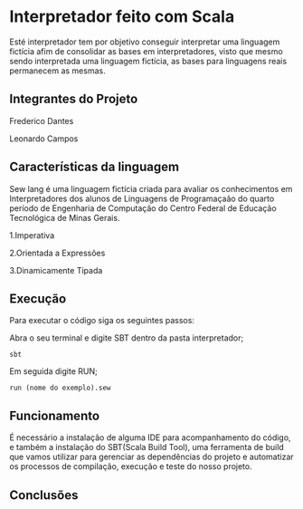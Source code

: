 <h1>Interpretador feito com Scala</h1>

Esté interpretador tem por objetivo conseguir interpretar uma linguagem fictícia afim de consolidar as bases em interpretadores, visto que mesmo sendo interpretada uma linguagem fictícia, as bases para linguagens reais permanecem as mesmas.

<h2>Integrantes do Projeto</h2>
Frederico Dantes<p>
Leonardo Campos<p>
  
<h2>Características da linguagem</h2>

Sew lang é uma linguagem fictícia criada para avaliar os conhecimentos em Interpretadores dos  alunos de Linguagens de Programaçaão do quarto período de Engenharia de Computação do Centro Federal de Educação Tecnológica de Minas Gerais.

1.Imperativa<p>
2.Orientada a Expressões<p>
3.Dinamicamente Tipada<p>
  
<h2>Execução</h2>

Para executar o código siga os seguintes passos:<p>

Abra o seu terminal e digite SBT dentro da pasta interpretador;
  
~~~
sbt 
~~~
  
Em seguida digite RUN;
  
~~~
run (nome do exemplo).sew
~~~

<h2>Funcionamento</h2>

É necessário a instalação de alguma IDE para acompanhamento do código, e também a instalação do SBT(Scala Build Tool), uma ferramenta de build que vamos utilizar para gerenciar as dependências do projeto e automatizar os processos de compilação, execução e teste do nosso projeto.

<h2>Conclusões</h2>
